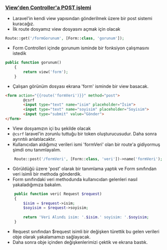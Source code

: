 ###  <a href="https://github.com/erdodo/kendime-laravel-egitimi/commit/488adcb284719f7c1d4fb6e3460801372af11b84"> View'den Controller'a POST işlemi</a>

- Laravel'in kendi view yapısından gönderilmek üzere bir  post sistemi kuracağız.
- İlk route dosyamız view dosyasını açmak için olacak
```php
Route::get('/formGorunum', [Form::class, 'gorunum']);
```
- Form Controlleri içinde gorunum isminde bir fonksiyon çalışmasını istedik
```php
public function gorunum()
    {
        return view('form');
    }
```
- Çalışan görünüm dosyası ekrana 'form' isminde bir view basacak.
```html
<form action="{{route('formVeri')}}" method="post">
        @csrf
        <input type="text" name="isim" placeholder="İsim">
        <input type="text" name="soyisim" placeholder="Soyisim">
        <input type="submit" value="Gönder">
</form>
```
- View dosyamızın içi bu şekilde olacak 
- ``` @csrf ``` laravel'in zorunlu tuttuğu bir token oluşturucusudur. Daha sonra ayrıntılı anlatılacaktır.
- Kullanıcıdan aldığımız verileri ismi 'formVeri' olan bir route'a gidiyormuş şimdi onu tanımlayalım.
```php 
	Route::post('/formVeri', [Form::class, 'veri'])->name('formVeri');
```
- Görüldüğü üzere 'post' olarak bir tanımlama yaptık ve Form sınıfından veri isimli bir methoda gönderdik. 
- Form sınıfındaki veri methodunda kullanıcıdan gelenleri nasıl yakaladığımıza bakalım.
```php
	public function veri( Request $request)
    {
        $isim = $request->isim;
        $soyisim = $request->soyisim;
       
        return 'Veri Alındı isim: '.$isim.' soyisim: '.$soyisim;
    }
```
- Request sınıfından $request isimli bir değişken türettik bu gelen verileri obje olarak yakalamamızı sağlayacak.
- Daha sonra obje içinden değişkenlerimizi çektik ve ekrana bastık.
